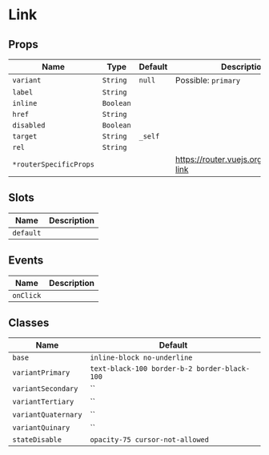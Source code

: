 # Link

## Props

| Name                   | Type      | Default | Description                               |
| ---------------------- | --------- | ------- | ----------------------------------------- |
| `variant`              | `String`  | `null`  | Possible: `primary`                       |
| `label`                | `String`  |         |                                           |
| `inline`               | `Boolean` |         |                                           |
| `href`                 | `String`  |         |                                           |
| `disabled`             | `Boolean` |         |                                           |
| `target`               | `String`  | `_self` |                                           |
| `rel`                  | `String`  |         |                                           |
| `*routerSpecificProps` |           |         | https://router.vuejs.org/api/#router-link |

## Slots

| Name      | Description |
| --------- | ----------- |
| `default` |             |

## Events

| Name      | Description |
| --------- | ----------- |
| `onClick` |             |

## Classes

| Name                | Default                                      |
| ------------------- | -------------------------------------------- |
| `base`              | `inline-block no-underline`                  |
| `variantPrimary`    | `text-black-100 border-b-2 border-black-100` |
| `variantSecondary`  | ``                                           |
| `variantTertiary`   | ``                                           |
| `variantQuaternary` | ``                                           |
| `variantQuinary`    | ``                                           |
| `stateDisable`      | `opacity-75 cursor-not-allowed`              |
